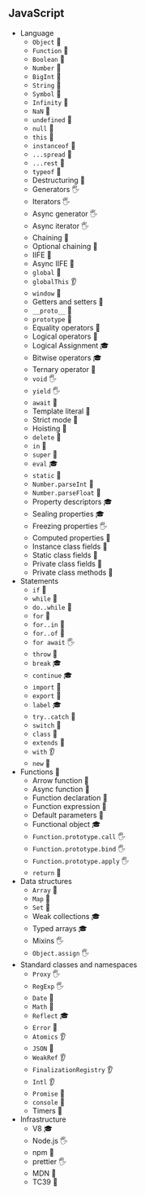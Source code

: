 ## JavaScript

- Language
  - `Object` 🙋 
  - `Function` 🙋 
  - `Boolean` 🙋 
  - `Number` 🙋 
  - `BigInt` 🙋 
  - `String` 🙋 
  - `Symbol` 🙋 
  - `Infinity` 🙋
  - `NaN` 🙋
  - `undefined` 🙋
  - `null` 🙋
  - `this` 🙋
  - `instanceof` 🙋
  - `...spread` 🙋
  - `...rest` 🙋
  - `typeof` 🙋
  - Destructuring 🙋
  - Generators 🖐️
  - Iterators 🖐️
  - Async generator 🖐️
  - Async iterator 🖐️
  - Chaining 🙋
  - Optional chaining 🙋
  - IIFE 🙋
  - Async IIFE 🙋
  - `global` 🙋
  - `globalThis` 👂
  - `window` 🙋
  - Getters and setters 🙋
  - `__proto__` 🙋
  - `prototype` 🙋
  - Equality operators 🙋
  - Logical operators 🙋
  - Logical Assignment 🎓
  - Bitwise operators 🎓
  - Ternary operator 🙋
  - `void` 🖐️
  - `yield` 🖐️
  - `await` 🙋
  - Template literal 🙋
  - Strict mode 🙋
  - Hoisting 🙋
  - `delete` 🙋
  - `in` 🙋
  - `super` 🙋
  - `eval` 🎓
  - `static` 🙋
  - `Number.parseInt` 🙋
  - `Number.parseFloat` 🙋
  - Property descriptors 🎓
  - Sealing properties 🎓
  - Freezing properties 🖐️
  - Computed properties 🙋
  - Instance class fields 🙋
  - Static class fields 🙋
  - Private class fields 🙋
  - Private class methods 🙋
- Statements
  - `if` 🙋
  - `while` 🙋
  - `do..while` 🙋
  - `for` 🙋
  - `for..in` 🙋
  - `for..of` 🙋
  - `for await` 🖐️
  - `throw` 🙋
  - `break` 🎓
  - `continue` 🎓
  - `import` 🙋
  - `export` 🙋
  - `label` 🎓
  - `try..catch` 🙋
  - `switch` 🙋
  - `class` 🙋
  - `extends` 🙋
  - `with` 👂
  - `new` 🙋
- Functions 🙋
  - Arrow function 🙋
  - Async function 🙋
  - Function declaration 🙋
  - Function expression 🙋
  - Default parameters 🙋
  - Functional object 🎓
  - `Function.prototype.call` 🖐️
  - `Function.prototype.bind` 🖐️
  - `Function.prototype.apply` 🖐️
  - `return` 🙋
- Data structures
  - `Array` 🙋
  - `Map` 🙋
  - `Set` 🙋
  - Weak collections 🎓
  - Typed arrays 🎓
  - Mixins 🖐️
  - `Object.assign` 🖐️
- Standard classes and namespaces
  - `Proxy` 🖐️
  - `RegExp` 🖐️
  - `Date` 🙋
  - `Math` 🙋
  - `Reflect` 🎓
  - `Error` 🙋
  - `Atomics` 👂
  - `JSON` 🙋
  - `WeakRef` 👂
  - `FinalizationRegistry` 👂
  - `Intl` 👂
  - `Promise` 🙋
  - `console` 🙋
  - Timers 🙋
- Infrastructure
  - V8 🎓
  - Node.js 🖐️
  - npm 🙋
  - prettier 🖐️
  - MDN 🙋
  - TC39 🙋
